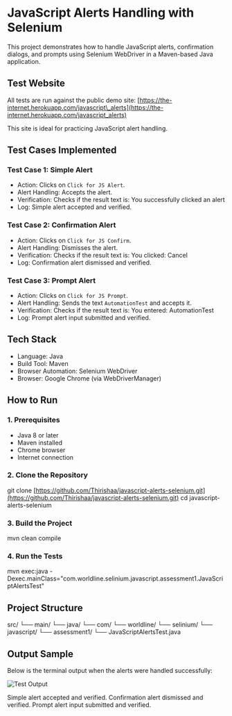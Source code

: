 # JavaScript Alerts Handling with Selenium

This project demonstrates how to handle JavaScript alerts, confirmation dialogs, and prompts using Selenium WebDriver in a Maven-based Java application.

## Test Website

All tests are run against the public demo site:
[https://the-internet.herokuapp.com/javascript\_alerts](https://the-internet.herokuapp.com/javascript_alerts)

This site is ideal for practicing JavaScript alert handling.

## Test Cases Implemented

### Test Case 1: Simple Alert

* Action: Clicks on `Click for JS Alert`.
* Alert Handling: Accepts the alert.
* Verification: Checks if the result text is:
  You successfully clicked an alert
* Log: Simple alert accepted and verified.

### Test Case 2: Confirmation Alert

* Action: Clicks on `Click for JS Confirm`.
* Alert Handling: Dismisses the alert.
* Verification: Checks if the result text is:
  You clicked: Cancel
* Log: Confirmation alert dismissed and verified.

### Test Case 3: Prompt Alert

* Action: Clicks on `Click for JS Prompt`.
* Alert Handling: Sends the text `AutomationTest` and accepts it.
* Verification: Checks if the result text is:
  You entered: AutomationTest
* Log: Prompt alert input submitted and verified.

## Tech Stack

* Language: Java
* Build Tool: Maven
* Browser Automation: Selenium WebDriver
* Browser: Google Chrome (via WebDriverManager)

## How to Run

### 1. Prerequisites

* Java 8 or later
* Maven installed
* Chrome browser
* Internet connection

### 2. Clone the Repository

git clone [https://github.com/Thirishaa/javascript-alerts-selenium.git](https://github.com/Thirishaa/javascript-alerts-selenium.git)
cd javascript-alerts-selenium

### 3. Build the Project

mvn clean compile

### 4. Run the Tests

mvn exec\:java -Dexec.mainClass="com.worldline.selinium.javascript.assessment1.JavaScriptAlertsTest"

## Project Structure

src/
└── main/
└── java/
└── com/
└── worldline/
└── selinium/
└── javascript/
└── assessment1/
└── JavaScriptAlertsTest.java

## Output Sample

Below is the terminal output when the alerts were handled successfully:

![Test Output](selinium.javascript.assessment1/screenshots/output.png)

Simple alert accepted and verified.
Confirmation alert dismissed and verified.
Prompt alert input submitted and verified.


